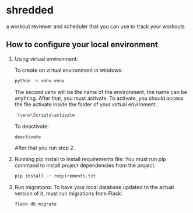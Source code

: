 # shredded

a workout reviewer and scheduler that you can use to track your workouts

## How to configure your local environment

1. Using virtual environment:

    To create on virtual environment in windows:

    ```bash
    python -m venv venv
    ```

    The second venv will be the name of the environment, the name can be anything. After that, you must activate. To activate, you should access the file activate inside the folder of your virtual enviroment.

    ```bash
    .\venv\Scripts\activate
    ```

    To deactivate:

    ```bash
    deactivate
    ```

    After that you run step 2.

1. Running pip install to install requirements file:
    You must run pip command to install project dependencies from the project.

    ```bash
    pip install -r requirements.txt
    ```

1. Run migrations:
    To have your local database updated to the actual version of it, must run migrations from Flask:

    ```bash
    flask db migrate
    ```
